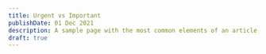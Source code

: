 ```yaml
---
title: Urgent vs Important
publishDate: 01 Dec 2021
description: A sample page with the most common elements of an article, including headings, paragraphs, lists, and images. Use it as a starting point for applying your own styles.
draft: true
---
```


<!-- https://todoist.com/productivity-methods/eisenhower-matrix -->
<!-- https://www.imperial.ac.uk/media/imperial-college/administration-and-support-services/staff-development/public/impex/Prioritisation-and-Time-Managment.pdf -->